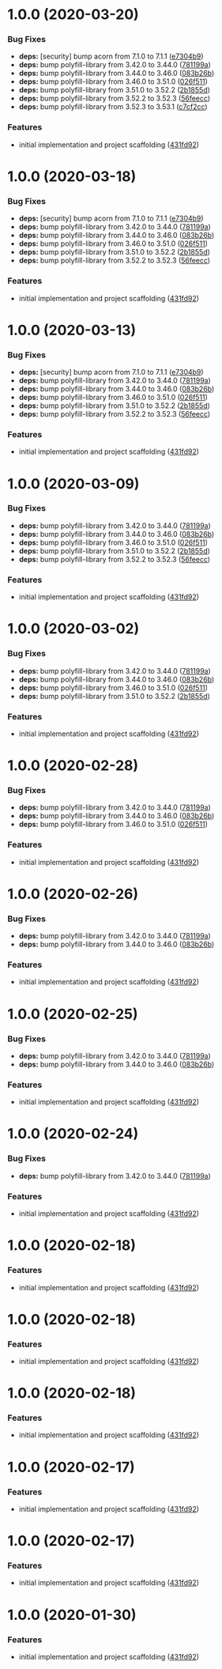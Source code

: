 # 1.0.0 (2020-03-20)


### Bug Fixes

* **deps:** [security] bump acorn from 7.1.0 to 7.1.1 ([e7304b9](https://github.com/Financial-Times/polyfill-library-node/commit/e7304b9ee67269f92d9e83f857af2636622173cf))
* **deps:** bump polyfill-library from 3.42.0 to 3.44.0 ([781199a](https://github.com/Financial-Times/polyfill-library-node/commit/781199a9cf214037f4963c80c09c4a27ebfbdd06))
* **deps:** bump polyfill-library from 3.44.0 to 3.46.0 ([083b26b](https://github.com/Financial-Times/polyfill-library-node/commit/083b26becdadf81696a8b0f890d8ccd2f1a29d1a))
* **deps:** bump polyfill-library from 3.46.0 to 3.51.0 ([026f511](https://github.com/Financial-Times/polyfill-library-node/commit/026f5113e1e77b9b6350f313640d0dad078658dd))
* **deps:** bump polyfill-library from 3.51.0 to 3.52.2 ([2b1855d](https://github.com/Financial-Times/polyfill-library-node/commit/2b1855d5239911a01ba2ed60099f83463d279871))
* **deps:** bump polyfill-library from 3.52.2 to 3.52.3 ([56feecc](https://github.com/Financial-Times/polyfill-library-node/commit/56feecc5637abdd298869c26661fc2827cbda911))
* **deps:** bump polyfill-library from 3.52.3 to 3.53.1 ([c7cf2cc](https://github.com/Financial-Times/polyfill-library-node/commit/c7cf2cc32efb8618a2f33b08b565cb4b8e83d661))


### Features

* initial implementation and project scaffolding ([431fd92](https://github.com/Financial-Times/polyfill-library-node/commit/431fd92b81e09033136864e54ace0f871c7f7f28))

# 1.0.0 (2020-03-18)


### Bug Fixes

* **deps:** [security] bump acorn from 7.1.0 to 7.1.1 ([e7304b9](https://github.com/Financial-Times/polyfill-library-node/commit/e7304b9ee67269f92d9e83f857af2636622173cf))
* **deps:** bump polyfill-library from 3.42.0 to 3.44.0 ([781199a](https://github.com/Financial-Times/polyfill-library-node/commit/781199a9cf214037f4963c80c09c4a27ebfbdd06))
* **deps:** bump polyfill-library from 3.44.0 to 3.46.0 ([083b26b](https://github.com/Financial-Times/polyfill-library-node/commit/083b26becdadf81696a8b0f890d8ccd2f1a29d1a))
* **deps:** bump polyfill-library from 3.46.0 to 3.51.0 ([026f511](https://github.com/Financial-Times/polyfill-library-node/commit/026f5113e1e77b9b6350f313640d0dad078658dd))
* **deps:** bump polyfill-library from 3.51.0 to 3.52.2 ([2b1855d](https://github.com/Financial-Times/polyfill-library-node/commit/2b1855d5239911a01ba2ed60099f83463d279871))
* **deps:** bump polyfill-library from 3.52.2 to 3.52.3 ([56feecc](https://github.com/Financial-Times/polyfill-library-node/commit/56feecc5637abdd298869c26661fc2827cbda911))


### Features

* initial implementation and project scaffolding ([431fd92](https://github.com/Financial-Times/polyfill-library-node/commit/431fd92b81e09033136864e54ace0f871c7f7f28))

# 1.0.0 (2020-03-13)


### Bug Fixes

* **deps:** [security] bump acorn from 7.1.0 to 7.1.1 ([e7304b9](https://github.com/Financial-Times/polyfill-library-node/commit/e7304b9ee67269f92d9e83f857af2636622173cf))
* **deps:** bump polyfill-library from 3.42.0 to 3.44.0 ([781199a](https://github.com/Financial-Times/polyfill-library-node/commit/781199a9cf214037f4963c80c09c4a27ebfbdd06))
* **deps:** bump polyfill-library from 3.44.0 to 3.46.0 ([083b26b](https://github.com/Financial-Times/polyfill-library-node/commit/083b26becdadf81696a8b0f890d8ccd2f1a29d1a))
* **deps:** bump polyfill-library from 3.46.0 to 3.51.0 ([026f511](https://github.com/Financial-Times/polyfill-library-node/commit/026f5113e1e77b9b6350f313640d0dad078658dd))
* **deps:** bump polyfill-library from 3.51.0 to 3.52.2 ([2b1855d](https://github.com/Financial-Times/polyfill-library-node/commit/2b1855d5239911a01ba2ed60099f83463d279871))
* **deps:** bump polyfill-library from 3.52.2 to 3.52.3 ([56feecc](https://github.com/Financial-Times/polyfill-library-node/commit/56feecc5637abdd298869c26661fc2827cbda911))


### Features

* initial implementation and project scaffolding ([431fd92](https://github.com/Financial-Times/polyfill-library-node/commit/431fd92b81e09033136864e54ace0f871c7f7f28))

# 1.0.0 (2020-03-09)


### Bug Fixes

* **deps:** bump polyfill-library from 3.42.0 to 3.44.0 ([781199a](https://github.com/Financial-Times/polyfill-library-node/commit/781199a9cf214037f4963c80c09c4a27ebfbdd06))
* **deps:** bump polyfill-library from 3.44.0 to 3.46.0 ([083b26b](https://github.com/Financial-Times/polyfill-library-node/commit/083b26becdadf81696a8b0f890d8ccd2f1a29d1a))
* **deps:** bump polyfill-library from 3.46.0 to 3.51.0 ([026f511](https://github.com/Financial-Times/polyfill-library-node/commit/026f5113e1e77b9b6350f313640d0dad078658dd))
* **deps:** bump polyfill-library from 3.51.0 to 3.52.2 ([2b1855d](https://github.com/Financial-Times/polyfill-library-node/commit/2b1855d5239911a01ba2ed60099f83463d279871))
* **deps:** bump polyfill-library from 3.52.2 to 3.52.3 ([56feecc](https://github.com/Financial-Times/polyfill-library-node/commit/56feecc5637abdd298869c26661fc2827cbda911))


### Features

* initial implementation and project scaffolding ([431fd92](https://github.com/Financial-Times/polyfill-library-node/commit/431fd92b81e09033136864e54ace0f871c7f7f28))

# 1.0.0 (2020-03-02)


### Bug Fixes

* **deps:** bump polyfill-library from 3.42.0 to 3.44.0 ([781199a](https://github.com/Financial-Times/polyfill-library-node/commit/781199a9cf214037f4963c80c09c4a27ebfbdd06))
* **deps:** bump polyfill-library from 3.44.0 to 3.46.0 ([083b26b](https://github.com/Financial-Times/polyfill-library-node/commit/083b26becdadf81696a8b0f890d8ccd2f1a29d1a))
* **deps:** bump polyfill-library from 3.46.0 to 3.51.0 ([026f511](https://github.com/Financial-Times/polyfill-library-node/commit/026f5113e1e77b9b6350f313640d0dad078658dd))
* **deps:** bump polyfill-library from 3.51.0 to 3.52.2 ([2b1855d](https://github.com/Financial-Times/polyfill-library-node/commit/2b1855d5239911a01ba2ed60099f83463d279871))


### Features

* initial implementation and project scaffolding ([431fd92](https://github.com/Financial-Times/polyfill-library-node/commit/431fd92b81e09033136864e54ace0f871c7f7f28))

# 1.0.0 (2020-02-28)


### Bug Fixes

* **deps:** bump polyfill-library from 3.42.0 to 3.44.0 ([781199a](https://github.com/Financial-Times/polyfill-library-node/commit/781199a9cf214037f4963c80c09c4a27ebfbdd06))
* **deps:** bump polyfill-library from 3.44.0 to 3.46.0 ([083b26b](https://github.com/Financial-Times/polyfill-library-node/commit/083b26becdadf81696a8b0f890d8ccd2f1a29d1a))
* **deps:** bump polyfill-library from 3.46.0 to 3.51.0 ([026f511](https://github.com/Financial-Times/polyfill-library-node/commit/026f5113e1e77b9b6350f313640d0dad078658dd))


### Features

* initial implementation and project scaffolding ([431fd92](https://github.com/Financial-Times/polyfill-library-node/commit/431fd92b81e09033136864e54ace0f871c7f7f28))

# 1.0.0 (2020-02-26)


### Bug Fixes

* **deps:** bump polyfill-library from 3.42.0 to 3.44.0 ([781199a](https://github.com/Financial-Times/polyfill-library-node/commit/781199a9cf214037f4963c80c09c4a27ebfbdd06))
* **deps:** bump polyfill-library from 3.44.0 to 3.46.0 ([083b26b](https://github.com/Financial-Times/polyfill-library-node/commit/083b26becdadf81696a8b0f890d8ccd2f1a29d1a))


### Features

* initial implementation and project scaffolding ([431fd92](https://github.com/Financial-Times/polyfill-library-node/commit/431fd92b81e09033136864e54ace0f871c7f7f28))

# 1.0.0 (2020-02-25)


### Bug Fixes

* **deps:** bump polyfill-library from 3.42.0 to 3.44.0 ([781199a](https://github.com/Financial-Times/polyfill-library-node/commit/781199a9cf214037f4963c80c09c4a27ebfbdd06))
* **deps:** bump polyfill-library from 3.44.0 to 3.46.0 ([083b26b](https://github.com/Financial-Times/polyfill-library-node/commit/083b26becdadf81696a8b0f890d8ccd2f1a29d1a))


### Features

* initial implementation and project scaffolding ([431fd92](https://github.com/Financial-Times/polyfill-library-node/commit/431fd92b81e09033136864e54ace0f871c7f7f28))

# 1.0.0 (2020-02-24)


### Bug Fixes

* **deps:** bump polyfill-library from 3.42.0 to 3.44.0 ([781199a](https://github.com/Financial-Times/polyfill-library-node/commit/781199a9cf214037f4963c80c09c4a27ebfbdd06))


### Features

* initial implementation and project scaffolding ([431fd92](https://github.com/Financial-Times/polyfill-library-node/commit/431fd92b81e09033136864e54ace0f871c7f7f28))

# 1.0.0 (2020-02-18)


### Features

* initial implementation and project scaffolding ([431fd92](https://github.com/Financial-Times/polyfill-library-node/commit/431fd92b81e09033136864e54ace0f871c7f7f28))

# 1.0.0 (2020-02-18)


### Features

* initial implementation and project scaffolding ([431fd92](https://github.com/Financial-Times/polyfill-library-node/commit/431fd92b81e09033136864e54ace0f871c7f7f28))

# 1.0.0 (2020-02-18)


### Features

* initial implementation and project scaffolding ([431fd92](https://github.com/Financial-Times/polyfill-library-node/commit/431fd92b81e09033136864e54ace0f871c7f7f28))

# 1.0.0 (2020-02-17)


### Features

* initial implementation and project scaffolding ([431fd92](https://github.com/Financial-Times/polyfill-library-node/commit/431fd92b81e09033136864e54ace0f871c7f7f28))

# 1.0.0 (2020-02-17)


### Features

* initial implementation and project scaffolding ([431fd92](https://github.com/Financial-Times/polyfill-library-node/commit/431fd92b81e09033136864e54ace0f871c7f7f28))

# 1.0.0 (2020-01-30)


### Features

* initial implementation and project scaffolding ([431fd92](https://github.com/Financial-Times/polyfill-library-node/commit/431fd92b81e09033136864e54ace0f871c7f7f28))
